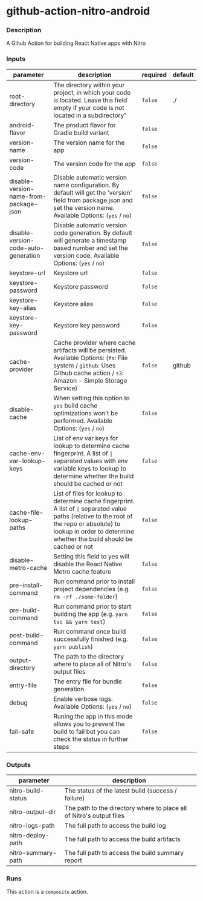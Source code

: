 # github-action-nitro-android

<!-- action-docs-description -->
### Description

A Gihub Action for building React Native apps with Nitro


<!-- action-docs-description -->

<!-- action-docs-inputs -->
### Inputs

| parameter | description | required | default |
| - | - | - | - |
| root-directory | The directory within your project, in which your code is located. Leave this field empty if your code is not located in a subdirectory" | `false` | ./ |
| android-flavor | The product flavor for Gradle build variant | `false` |  |
| version-name | The version name for the app | `false` |  |
| version-code | The version code for the app | `false` |  |
| disable-version-name-from-package-json | Disable automatic version name configuration. By default will get the 'version' field from package.json and set the version name. Available Options: (`yes` / `no`) | `false` |  |
| disable-version-code-auto-generation | Disable automatic version code generation. By default will generate a timestamp based number and set the version code. Available Options: (`yes` / `no`) | `false` |  |
| keystore-url | Keystore url | `false` |  |
| keystore-password | Keystore password | `false` |  |
| keystore-key-alias | Keystore alias | `false` |  |
| keystore-key-password | Keystore key password | `false` |  |
| cache-provider | Cache provider where cache artifacts will be persisted. Available Options: (`fs`: File system / `github`: Uses Github cache action / `s3`: Amazon - Simple Storage Service) | `false` | github |
| disable-cache | When setting this option to `yes` build cache optimizations won't be performed.  Available Options: (`yes` / `no`) | `false` |  |
| cache-env-var-lookup-keys | List of env var keys for lookup to determine cache fingerprint. A list of `\|` separated values with env variable keys to lookup to determine whether the build should be cached or not | `false` |  |
| cache-file-lookup-paths | List of files for lookup to determine cache fingerprint. A list of `\|` separated value paths (relative to the root of the repo or absolute) to lookup in order to determine whether the build should be cached or not | `false` |  |
| disable-metro-cache | Setting this field to yes will disable the React Native Metro cache feature | `false` |  |
| pre-install-command | Run command prior to install project dependencies (e.g. `rm -rf ./some-folder`) | `false` |  |
| pre-build-command | Run command prior to start building the app (e.g. `yarn tsc && yarn test`) | `false` |  |
| post-build-command | Run command once build successfully finished (e.g. `yarn publish`) | `false` |  |
| output-directory | The path to the directory where to place all of Nitro's output files | `false` |  |
| entry-file | The entry file for bundle generation | `false` |  |
| debug | Enable verbose logs. Available Options: (`yes` / `no`) | `false` |  |
| fail-safe | Runing the app in this mode allows you to prevent the build to fail but you can check the status in further steps | `false` |  |



<!-- action-docs-inputs -->

<!-- action-docs-outputs -->
### Outputs

| parameter | description |
| - | - |
| nitro-build-status | The status of the latest build (success / failure) |
| nitro-output-dir | The path to the directory where to place all of Nitro's output files |
| nitro-logs-path | The full path to access the build log |
| nitro-deploy-path | The full path to access the build artifacts |
| nitro-summary-path | The full path to access the build summary report |



<!-- action-docs-outputs -->

<!-- action-docs-runs -->
### Runs

This action is a `composite` action.


<!-- action-docs-runs -->
